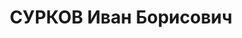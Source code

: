 ---
title: СУРКОВ Иван Борисович
description: "1903 р., с. Хитрово Малоархангельського р-ну Орловської обл., росіянин,\
  \ з селян, чл. ВКП(б), освіта початкова, заступник секретаря парткому Дніпропетровського\
  \ з-дуім. Леніна. \n  15.01.1938 р.звинувачений у належності до а/рад. організації,\
  \ розстріляний 16.01.1938 р. \n  Реабілітований 14.01.1958 р."
---